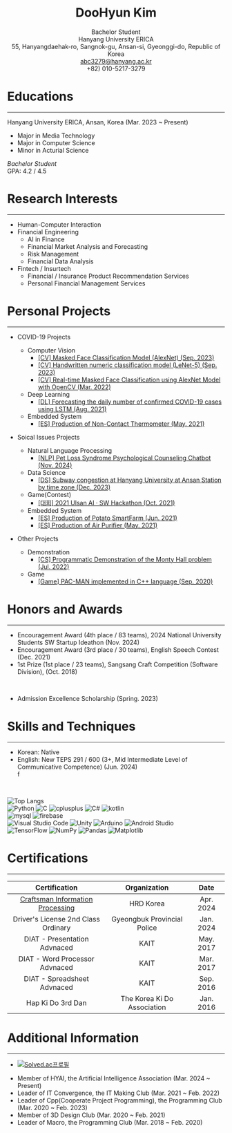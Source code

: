 <div align='center'>

  # DooHyun Kim  
  Bachelor Student  
  Hanyang University ERICA  
  55, Hanyangdaehak-ro, Sangnok-gu, Ansan-si, Gyeonggi-do, Republic of Korea  
  abc3279@hanyang.ac.kr  
  +82) 010-5217-3279  
</div>

# Educations
------------
Hanyang University ERICA, Ansan, Korea  (Mar. 2023 ~ Present)
- Major in Media Technology
- Major in Computer Science
- Minor in Acturial Science

_Bachelor Student_  
GPA: 4.2 / 4.5

# Research Interests
-------------
- Human-Computer Interaction
- Financial Engineering
  - AI in Finance
  - Financial Market Analysis and Forecasting
  - Risk Management  
  - Financial Data Analysis
- Fintech / Insurtech
  - Financial / Insurance Product Recommendation Services
  - Personal Financial Management Services 
 
# Personal Projects
-------------------------------------------------------------------------------
- COVID-19 Projects
  - Computer Vision
    - [[CV] Masked Face Classification Model (AlexNet) (Sep. 2023)](https://velog.io/@abc3279/%EB%A7%88%EC%8A%A4%ED%81%AC-%EC%96%BC%EA%B5%B4-%EB%B6%84%EB%A5%98-%EB%AA%A8%EB%8D%B8-AlexNet)
    - [[CV] Handwritten numeric classification model (LeNet-5) (Sep. 2023)](https://velog.io/@abc3279/%EC%86%90%EA%B8%80%EC%94%A8-%EB%B6%84%EB%A5%98-%EB%AA%A8%EB%8D%B8-LeNet-5)
    - [[CV] Real-time Masked Face Classification using AlexNet Model with OpenCV (Mar. 2022)](https://velog.io/@abc3279/CV-%EC%8B%A4%EC%8B%9C%EA%B0%84-%EB%A7%88%EC%8A%A4%ED%81%AC-%EC%96%BC%EA%B5%B4-%EB%B6%84%EB%A5%98-%EC%97%B4%ED%99%94%EC%83%81)
  - Deep Learning
    - [[DL] Forecasting the daily number of confirmed COVID-19 cases using LSTM (Aug. 2021)](https://velog.io/@abc3279/%EC%BD%94%EB%A1%9C%EB%82%9819-%ED%99%95%EC%A7%84%EC%9E%90%EC%88%98-%EC%98%88%EC%B8%A1-LSTM)
  - Embedded System
    - [[ES] Production of Non-Contact Thermometer (May. 2021)](https://velog.io/@abc3279/%EB%B9%84%EC%A0%91%EC%B4%89%EC%8B%9D-%EC%B2%B4%EC%98%A8%EA%B3%84-%EC%A0%9C%EC%9E%91) 


- Soical Issues Projects
  - Natural Language Processing
    - [[NLP] Pet Loss Syndrome Psychological Counseling Chatbot (Nov. 2024)](https://velog.io/@abc3279/NLP-%ED%8E%AB%EB%A1%9C%EC%8A%A4-%EC%8B%AC%EB%A6%AC%EC%83%81%EB%8B%B4-%EC%B1%97%EB%B4%87)
  - Data Science
    - [[DS] Subway congestion at Hanyang University at Ansan Station by time zone (Dec. 2023)](https://velog.io/@abc3279/%EC%A7%80%ED%95%98%EC%B2%A0)
  - Game(Contest)
    - [[대회] 2021 Ulsan AI · SW Hackathon (Oct. 2021)](https://velog.io/@abc3279/2021-%EC%9A%B8%EC%82%B0-AI-SW-%ED%95%B4%EC%BB%A4%ED%86%A4) 
  - Embedded System
    - [[ES] Production of Potato SmartFarm (Jun. 2021)](https://velog.io/@abc3279/%EA%B0%90%EC%9E%90-%EC%8A%A4%EB%A7%88%ED%8A%B8%ED%8C%9C)
    - [[ES] Production of Air Purifier (May. 2021)](https://velog.io/@abc3279/%EA%B3%B5%EA%B8%B0%EC%B2%AD%EC%A0%95%EA%B8%B0-%EC%A0%9C%EC%9E%91)



- Other Projects
  - Demonstration
    - [[CS] Programmatic Demonstration of the Monty Hall problem (Jul. 2022)](https://velog.io/@abc3279/%EB%AA%AC%ED%8B%B0-%ED%99%80-%EB%AC%B8%EC%A0%9C%EC%9D%98-%ED%94%84%EB%A1%9C%EA%B7%B8%EB%9E%98%EB%B0%8D%EC%A0%81-%EC%A6%9D%EB%AA%85)
  - Game
    - [[Game] PAC-MAN implemented in C++ language (Sep. 2020)](https://velog.io/@abc3279/PAC-MAN)
  
  
# Honors and Awards
-----------------------
- Encouragement Award (4th place / 83 teams), 2024 National University Students SW Startup Ideathon (Nov. 2024)
- Encouragement Award (3rd place / 30 teams), English Speech Contest  (Dec. 2021)
- 1st Prize (1st place / 23 teams), Sangsang Craft Competition (Software Division), (Oct. 2018)  

</br>

- Admission Excellence Scholarship (Spring. 2023)

# Skills and Techniques
-------------------------------------------------------------------------------
- Korean: Native
- English: New TEPS 291 / 600 (3+, Mid Intermediate Level of Communicative Competence) (Jun. 2024)  
f
</br>

![Top Langs](https://github-readme-stats.vercel.app/api/top-langs/?username=abc3279&layout=compact&theme=dracula)  
<img src="https://img.shields.io/badge/Python-3776AB.svg?&style=flat-square&logo=Python&logoColor=white" alt="Python">
<img src="https://img.shields.io/badge/C-A8B9CC.svg?&style=flat-square&logo=C&logoColor=white" alt="C">
<img src="https://img.shields.io/badge/-C++-00599C.svg?&style=flat-square&logo=cplusplus&logoColor=white" alt="cplusplus">
<img src="https://img.shields.io/badge/C%23-007ACC.svg?&style=flat-square&logo=cplusplus&logoColor=white" alt="C#">
<img src="https://img.shields.io/badge/Kotlin-7F52FF.svg?&style=flat-square&logo=kotlin&logoColor=white" alt="kotlin">  
<img src="https://img.shields.io/badge/MySQL-4479A1.svg?&style=flat-square&logo=mysql&logoColor=white" alt="mysql">
<img src="https://img.shields.io/badge/Firebase-DD2C00.svg?&style=flat-square&logo=firebase&logoColor=white" alt="firebase">  
<img src="https://img.shields.io/badge/Visual%20Studio%20Code-007ACC.svg?&style=flat-square&logo=Visual%20Studio%20Code&logoColor=white" alt="Visual Studio Code">
<img src="https://img.shields.io/badge/Unity-F8F8F8.svg?&style=flat-square&logo=Unity&logoColor=black" alt="Unity">
<img src="https://img.shields.io/badge/Arduino-00878F.svg?&style=flat-square&logo=arduino&logoColor=white" alt="Arduino">
<img src="https://img.shields.io/badge/Android%20Studio-3DDC84.svg?&style=flat-square&logo=Android%20Studio&logoColor=white" alt="Android Studio">  
<img src="https://img.shields.io/badge/TensorFlow-FF6F00.svg?&style=flat-square&logo=tensorflow&logoColor=white" alt="TensorFlow">
<img src="https://img.shields.io/badge/NumPy-013243.svg?&style=flat-square&logo=numpy&logoColor=white" alt="NumPy">
<img src="https://img.shields.io/badge/Pandas-150458.svg?&style=flat-square&logo=pandas&logoColor=white" alt="Pandas">
<img src="https://img.shields.io/badge/Matplotlib-0077B6.svg?&style=flat-square&logo=Matplotlib&logoColor=white" alt="Matplotlib">
</br>

# Certifications
-------------------------------------------------------------------------------
| Certification | Organization | Date |
| :--: | :--: | :--: |
| [Craftsman Information Processing](https://velog.io/@abc3279/%EC%A0%95%EB%B3%B4%EC%B2%98%EB%A6%AC%EA%B8%B0%EB%8A%A5%EC%82%AC-%ED%9B%84%EA%B8%B0) | HRD Korea | Apr. 2024 |
| Driver's License 2nd Class Ordinary | Gyeongbuk Provincial Police | Jan. 2024 |
| DIAT - Presentation Advnaced | KAIT | May. 2017 |
| DIAT - Word Processor Advnaced | KAIT | Mar. 2017 |
| DIAT - Spreadsheet Advnaced | KAIT | Sep. 2016 |
| Hap Ki Do 3rd Dan | The Korea Ki Do Association | Jan. 2016 |
# Additional Information
-------------------------------------------------------------------------------
- [![Solved.ac프로필](http://mazassumnida.wtf/api/mini/generate_badge?boj=abc3279)](https://solved.ac/abc3279)

</bn>

- Member of HYAI, the Artificial Intelligence Association (Mar. 2024 ~ Present)
- Leader of IT Convergence, the IT Making Club (Mar. 2021 ~ Feb. 2022)
- Leader of Cpp(Cooperate Project Programming), the Programming Club (Mar. 2020 ~ Feb. 2023)
- Member of 3D Design Club (Mar. 2020 ~ Feb. 2021)
- Leader of Macro, the Programming Club (Mar. 2018 ~ Feb. 2020)  